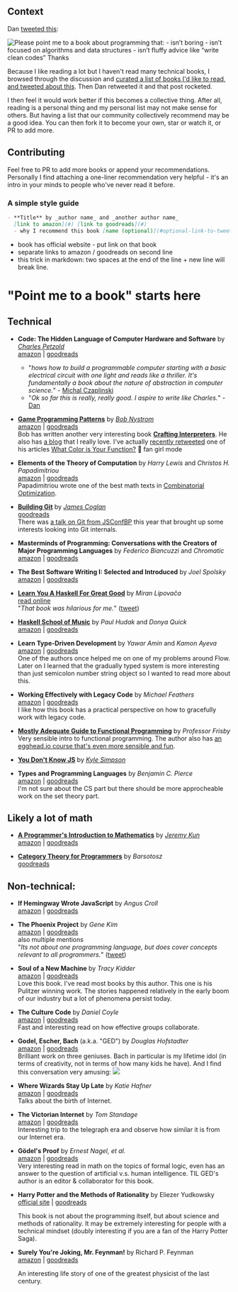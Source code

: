 ## Context

Dan [tweeted this](https://twitter.com/dan_abramov/status/1190762799338790913?s=20):

![Please point me to a book about programming that: - isn’t boring - isn’t focused on algorithms and data structures - isn’t fluffy advice like “write clean codes” Thanks](https://i.imgur.com/O152ima.png)

Because I like reading a lot but I haven't read many technical books, I browsed through the discussion and [curated a list of books I'd like to read](https://aworkinprogress.dev/dan's-thread-on-interesting-books/), [and tweeted about this](https://twitter.com/wgao19/status/1190967709036531713?s=20). Then Dan retweeted it and that post rocketed.

I then feel it would work better if this becomes a collective thing. After all, reading is a personal thing and my personal list may not make sense for others. But having a list that our community collectively recommend may be a good idea. You can then fork it to become your own, star or watch it, or PR to add more.

## Contributing

Feel free to PR to add more books or append your recommendations. Personally I find attaching a one-liner recommendation very helpful - it's an intro in your minds to people who've never read it before.

### A simple style guide

```markdown
- **Title** by _author name_ and _another author name_  
  [link to amazon](#) [link to goodreads](#)  
  - why I recommend this book [name (optional)](#optional-link-to-tweet)  
```

- book has official website - put link on that book
- separate links to amazon / goodreads on second line
- this trick in markdown: two spaces at the end of the line + new line will break line.

# "Point me to a book" starts here

## Technical

- **Code: The Hidden Language of Computer Hardware and Software** by [_Charles Petzold_](http://www.charlespetzold.com/)  
  [amazon](https://www.amazon.com/Code-Language-Computer-Hardware-Software/dp/0735611319) | [goodreads](https://www.goodreads.com/book/show/13020367-code)
  - "_hows how to build a programmable computer starting with a basic electrical circuit with one light and reads like a thriller. It's fundamentally a book about the nature of abstraction in computer science._" - [Michal Czaplinski](https://twitter.com/c_z_a_p_l_a/status/1190764231966232576)
  - "_Ok so far this is really, really good. I aspire to write like Charles._" - [Dan](https://twitter.com/dan_abramov/status/1190762799338790913?s=20)

- [**Game Programming Patterns**](https://gameprogrammingpatterns.com/) by [_Bob Nystrom_](http://journal.stuffwithstuff.com/)  
  [amazon](https://www.amazon.com/Game-Programming-Patterns-Robert-Nystrom/dp/0990582906) | [goodreads](https://www.goodreads.com/book/show/15499449-game-programming-patterns)  
  Bob has written another very interesting book [**Crafting Interpreters**](https://craftinginterpreters.com/). He also has [a blog](http://journal.stuffwithstuff.com/) that I really love. I've actually [recently retweeted](https://twitter.com/wgao19/status/1190170630873743360?s=20) one of his articles [What Color is Your Function?](http://journal.stuffwithstuff.com/2015/02/01/what-color-is-your-function/) 💜 fan girl mode
  
- **Elements of the Theory of Computation** by _Harry Lewis_ and _Christos H. Papadimitriou_  
  [amazon](https://www.amazon.com/Elements-Theory-Computation-Harry-Lewis/dp/0132624788) | [goodreads](https://www.goodreads.com/book/show/138565.Elements_of_the_Theory_of_Computation)  
  Papadimitriou wrote one of the best math texts in [Combinatorial Optimization](https://www.amazon.com/gp/product/0486402584/).
  
- [**Building Git**](https://shop.jcoglan.com/building-git/) by [_James Coglan_](http://jcoglan.com/)  
  [goodreads](https://www.goodreads.com/book/show/44128595-building-git)  
  There was [a talk on Git from JSConfBP](https://www.youtube.com/watch?v=j4UMWk6Zr0Q) this year that brought up some interests looking into Git internals.
  
- **Masterminds of Programming: Conversations with the Creators of Major Programming Languages** by _Federico Biancuzzi_ and _Chromatic_  
  [amazon](https://www.amazon.com/Masterminds-Programming-Conversations-Creators-Languages/dp/0596515170) | [goodreads](https://www.goodreads.com/book/show/1746425.Masterminds_of_Programming)
  
- **The Best Software Writing I: Selected and Introduced** by _Joel Spolsky_  
  [amazon](https://www.amazon.com/Best-Software-Writing-Selected-Introduced/dp/1590595009) | [goodreads](https://www.goodreads.com/book/show/41787.The_Best_Software_Writing_I)
  
- [**Learn You A Haskell For Great Good**](http://learnyouahaskell.com/) by _Miran Lipovača_  
  [read online](http://learnyouahaskell.com/chapters)  
  "_That book was hilarious for me._" ([tweet](https://twitter.com/kvhxz/status/1190790061706448897?s=20))
  
- [**Haskell School of Music**](http://www.euterpea.com/haskell-school-of-music/) by _Paul Hudak_ and _Donya Quick_  
  [amazon](https://www.amazon.com/Haskell-School-Music-Signals-Symphonies/dp/1108416756/) | [goodreads](https://www.goodreads.com/book/show/18299474-the-haskell-school-of-music)
  
- **Learn Type-Driven Development** by _Yawar Amin_ and _Kamon Ayeva_  
  [amazon](https://www.packtpub.com/application-development/learn-type-driven-development) | [goodreads](https://www.goodreads.com/book/show/43823727-learn-type-driven-development)  
  One of the authors once helped me on one of my problems around Flow. Later on I learned that the gradually typed system is more interesting than just semicolon number string object so I wanted to read more about this.
- **Working Effectively with Legacy Code** by _Michael Feathers_  
  [amazon](https://www.amazon.com/Working-Effectively-Legacy-Michael-Feathers/dp/0131177052) | [goodreads](https://www.goodreads.com/book/show/44919.Working_Effectively_with_Legacy_Code)  
  I like how this book has a practical perspective on how to gracefully work with legacy code.
- [**Mostly Adequate Guide to Functional Programming**](https://github.com/MostlyAdequate/mostly-adequate-guide) by _Professor Frisby_   
  Very sensible intro to functional programming. The author also has [an egghead.io course that's even more sensible and fun](https://egghead.io/courses/professor-frisby-introduces-composable-functional-javascript).
- [**You Don't Know JS**](https://github.com/getify/You-Dont-Know-JS) by [_Kyle Simpson_](https://twitter.com/getify)
- **Types and Programming Languages** by _Benjamin C. Pierce_  
  [amazon](https://www.amazon.com/dp/0262162091) | [goodreads](https://www.goodreads.com/book/show/112252.Types_and_Programming_Languages)  
  I'm not sure about the CS part but there should be more approcheable work on the set theory part.

## Likely a lot of math

- [**A Programmer's Introduction to Mathematics**](https://jeremykun.com/2018/12/01/a-programmers-introduction-to-mathematics/) by [_Jeremy Kun_](https://jeremykun.com/)  
  [amazon](https://www.amazon.com/Programmers-Introduction-Mathematics-Dr-Jeremy/dp/1727125452/) | [goodreads](https://www.goodreads.com/book/show/42970131-a-programmer-s-introduction-to-mathematics)
  
- [**Category Theory for Programmers**](https://bartoszmilewski.com/2014/10/28/category-theory-for-programmers-the-preface/) by _Barsotosz_  
  [goodreads](https://www.goodreads.com/book/show/33618151-category-theory-for-programmers)

## Non-technical:

- **If Hemingway Wrote JavaScript** by _Angus Croll_  
  [amazon](https://www.amazon.com/Hemingway-Wrote-JavaScript-Angus-Croll/dp/1593275854/) | [goodreads](https://www.goodreads.com/book/show/21487480-if-hemingway-wrote-javascript)
  
- **The Phoenix Project** by _Gene Kim_  
  [amazon](https://www.amazon.com/Phoenix-Project-DevOps-Helping-Business/dp/0988262592) | [goodreads](https://www.goodreads.com/book/show/17255186-the-phoenix-project)  
  also multiple mentions  
  "_Its not about one programming language, but does cover concepts relevant to all programmers._" ([tweet](https://twitter.com/jonathaneckman4/status/1190796774329536517?s=20))
- **Soul of a New Machine** by _Tracy Kidder_  
  [amazon](https://www.amazon.com/Soul-New-Machine-Tracy-Kidder/dp/0316491977) | [goodreads](https://www.goodreads.com/book/show/7090.The_Soul_of_a_New_Machine)  
  Love this book. I've read most books by this author. This one is his Pulitzer winning work. The stories happened relatively in the early boom of our industry but a lot of phenomena persist today.
- **The Culture Code** by _Daniel Coyle_  
  [amazon](https://www.amazon.com/Culture-Code-Secrets-Highly-Successful/dp/B077B1WF85) | [goodreads](https://www.goodreads.com/book/show/33517721-the-culture-code)  
  Fast and interesting read on how effective groups collaborate.
- **Godel, Escher, Bach** (a.k.a. "GED") by _Douglas Hofstadter_  
  [amazon](https://www.amazon.com/G%C3%B6del-Escher-Bach-Eternal-Golden/dp/0465026567) | [goodreads](https://www.goodreads.com/book/show/24113.G_del_Escher_Bach)  
  Brilliant work on three geniuses. Bach in particular is my lifetime idol (in terms of creativity, not in terms of how many kids he have). And I find this conversation very amusing:
  ![](https://i.imgur.com/vYSQItD.png)
- **Where Wizards Stay Up Late** by _Katie Hafner_  
  [amazon](https://www.amazon.com/Where-Wizards-Stay-Up-Late/dp/0684832674) | [goodreads](https://www.goodreads.com/book/show/281818.Where_Wizards_Stay_Up_Late)  
  Talks about the birth of Internet.
- **The Victorian Internet** by _Tom Standage_  
  [amazon](https://www.amazon.com/Victorian-Internet-Remarkable-Nineteenth-line/dp/162040592X) | [goodreads](https://www.goodreads.com/book/show/52853.The_Victorian_Internet)  
  Interesting trip to the telegraph era and observe how similar it is from our Internet era.
- **Gödel's Proof** by _Ernest Nagel, et al._  
  [amazon](https://www.amazon.com/G%C3%B6dels-Proof-Ernest-Nagel/dp/0814758371) | [goodreads](https://www.goodreads.com/book/show/695429.G_del_s_Proof)  
  Very interesting read in math on the topics of formal logic, even has an answer to the question of artificial v.s. human intelligence. TIL GED's author is an editor & collaborator for this book.

- **Harry Potter and the Methods of Rationality** by Eliezer Yudkowsky  
  [official site](http://www.hpmor.com/) | [goodreads](https://www.goodreads.com/book/show/10016013-harry-potter-and-the-methods-of-rationality)
  
  This book is not about the programming itself, but about science and methods of rationality. It may be extremely interesting for people with a technical mindset (doubly interesting if you are a fan of the Harry Potter Saga).

- **Surely You're Joking, Mr. Feynman!** by Richard P. Feynman  
  [amazon](https://www.amazon.com/Surely-Feynman-Adventures-Curious-Character/dp/0393316041) | [goodreads](https://www.goodreads.com/book/show/5544.Surely_You_re_Joking_Mr_Feynman_)
  
  An interesting life story of one of the greatest physicist of the last century.
